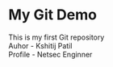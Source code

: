 # My Git Demo
This is my first Git repository
<br>
Auhor - Kshitij Patil
<br>
Profile - Netsec Enginner
